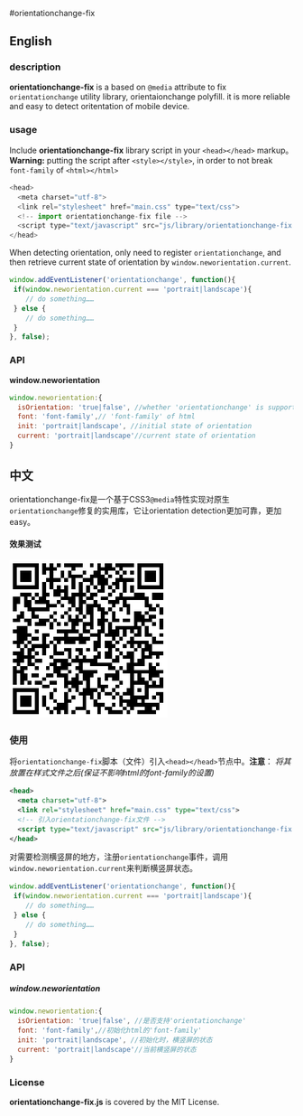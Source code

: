 #orientationchange-fix
## English
### description
**orientationchange-fix** is a based on `@media` attribute to fix `orientationchange` utility library, orientaionchange polyfill. it is more reliable and easy to detect oritentation of mobile device.

### usage
Include **orientationchange-fix** library script in your `<head></head>` markup。
**Warning:**  putting the script after `<style></style>`, in order to not break `font-family` of `<html></html>`
```js
<head>
  <meta charset="utf-8">
  <link rel="stylesheet" href="main.css" type="text/css">
  <!-- import orientationchange-fix file -->
  <script type="text/javascript" src="js/library/orientationchange-fix.js"></script>
</head>
```
When detecting orientation, only need to register `orientationchange`, and then retrieve current state of orientation by `window.neworientation.current`.
```js
window.addEventListener('orientationchange', function(){
 if(window.neworientation.current === 'portrait|landscape'){
 	// do something……
 } else {
 	// do something……
 }
}, false);
```
### API
**window.neworientation**
```js
window.neworientation:{
  isOrientation: 'true|false', //whether 'orientationchange' is supported
  font: 'font-family',// 'font-family' of html
  init: 'portrait|landscape', //initial state of orientation
  current: 'portrait|landscape'//current state of orientation
}
```

## 中文
orientationchange-fix是一个基于CSS3`@media`特性实现对原生`orientationchange`修复的实用库，它让orientation detection更加可靠，更加easy。
#### 效果测试
![qrcode](qrcode.png)
### 使用
将`orientationchange-fix`脚本（文件）引入`<head></head>`节点中。**注意**：  *将其放置在样式文件之后(保证不影响html的font-family的设置)*
```xml
<head>
  <meta charset="utf-8">
  <link rel="stylesheet" href="main.css" type="text/css">
  <!-- 引入orientationchange-fix文件 -->
  <script type="text/javascript" src="js/library/orientationchange-fix.js"></script>
</head>
```
对需要检测横竖屏的地方，注册`orientationchange`事件，调用`window.neworientation.current`来判断横竖屏状态。
```js
window.addEventListener('orientationchange', function(){
 if(window.neworientation.current === 'portrait|landscape'){
 	// do something……
 } else {
 	// do something……
 }
}, false);
```

### API
##### window.neworientation
```js
window.neworientation:{
  isOrientation: 'true|false', //是否支持'orientationchange'
  font: 'font-family',//初始化html的'font-family'
  init: 'portrait|landscape', //初始化时，横竖屏的状态
  current: 'portrait|landscape'//当前横竖屏的状态
}
```


### License
**orientationchange-fix.js** is covered by the MIT License.
